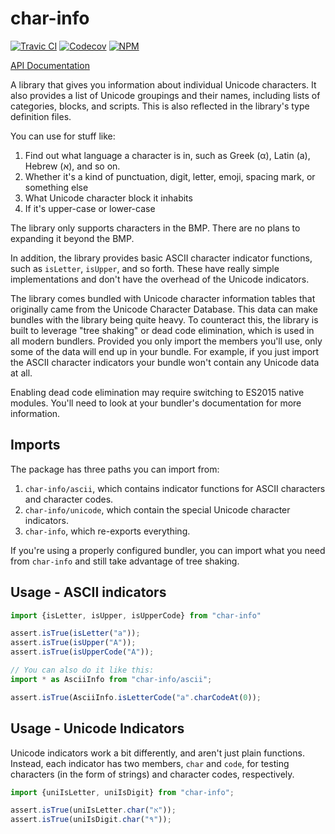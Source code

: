 # char-info
[![Travic CI](https://travis-ci.org/GregRos/char-info.svg?branch=master)](https://travis-ci.org/GregRos/char-info)
[![Codecov](https://codecov.io/gh/GregRos/char-info/branch/master/graph/badge.svg)](https://codecov.io/gh/GregRos/char-info/branch/master)
[![NPM](https://badge.fury.io/js/char-info.svg)](https://www.npmjs.com/package/char-info)

[API Documentation](https://gregros.github.io/char-info/)

A library that gives you information about individual Unicode characters. It also provides a list of Unicode groupings and their names, including lists of categories, blocks, and scripts. This is also reflected in the library's type definition files. 

You can use for stuff like:

1. Find out what language a character is in, such as Greek (α), Latin (a), Hebrew (א), and so on.
2. Whether it's a kind of punctuation, digit, letter, emoji, spacing mark, or something else
3. What Unicode character block it inhabits
4. If it's upper-case or lower-case

The library only supports characters in the BMP. There are no plans to expanding it beyond the BMP. 

In addition, the library provides basic ASCII character indicator functions, such as `isLetter`, `isUpper`, and so forth. These have really simple implementations and don't have the overhead of the Unicode indicators.

The library comes bundled with Unicode character information tables that originally came from the Unicode Character Database. This data can make bundles with the library being quite heavy. To counteract this, the library is built to leverage "tree shaking" or dead code elimination, which is used in all modern bundlers. Provided you only import the members you'll use, only some of the data will end up in your bundle. For example, if you just import the ASCII character indicators your bundle won't contain any Unicode data at all.

Enabling dead code elimination may require switching to ES2015 native modules. You'll need to look at your bundler's documentation for more information.

## Imports
The package has three 	paths you can import from:

1. `char-info/ascii`, which contains indicator functions for ASCII characters and character codes.
2. `char-info/unicode`, which contain the special Unicode character indicators.
4. `char-info`, which re-exports everything.

If you're using a properly configured bundler, you can import what you need from `char-info` and still take advantage of tree shaking.

## Usage - ASCII indicators

```typescript
import {isLetter, isUpper, isUpperCode} from "char-info"

assert.isTrue(isLetter("a"));
assert.isTrue(isUpper("A"));
assert.isTrue(isUpperCode("A"));

// You can also do it like this:
import * as AsciiInfo from "char-info/ascii";

assert.isTrue(AsciiInfo.isLetterCode("a".charCodeAt(0));

```

## Usage - Unicode Indicators

Unicode indicators work a bit differently, and aren't just plain functions. Instead, each indicator has two members, `char` and `code`, for testing characters (in the form of strings) and character codes, respectively.

```typescript
import {uniIsLetter, uniIsDigit} from "char-info";

assert.isTrue(uniIsLetter.char("א"));
assert.isTrue(uniIsDigit.char("٩"));
```